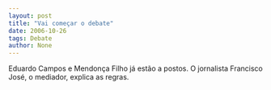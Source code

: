```yaml
---
layout: post
title: "Vai começar o debate"
date: 2006-10-26
tags: Debate
author: None
---
```

Eduardo Campos e Mendonça Filho já estão a postos. O jornalista Francisco José, o mediador, explica as regras. 